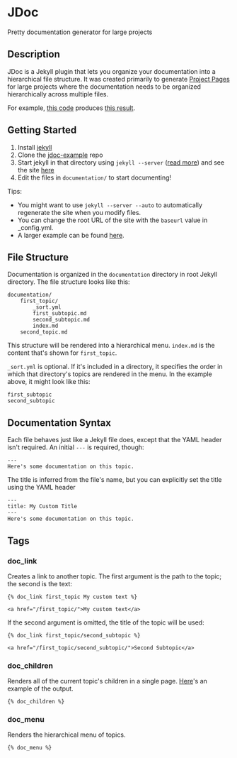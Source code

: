 JDoc
====
Pretty documentation generator for large projects

Description
-----------

JDoc is a Jekyll plugin that lets you organize your documentation into a hierarchical file structure.  It was created primarily to generate [Project Pages](http://pages.github.com/) for large projects where the documentation needs to be organized hierarchically across multiple files.

For example, [this code](https://github.com/tombenner/wp-mvc-doc/tree/master/documentation) produces [this result](http://wpmvc.org/).

Getting Started
---------------

1. Install [jekyll](https://github.com/mojombo/jekyll)
1. Clone the [jdoc-example](https://github.com/tombenner/jdoc-example) repo
1. Start jekyll in that directory using `jekyll --server` ([read more](https://github.com/mojombo/jekyll/wiki/usage)) and see the site [here](http://localhost:4000/jdoc-example/)
1. Edit the files in `documentation/` to start documenting!

Tips:

* You might want to use `jekyll --server --auto` to automatically regenerate the site when you modify files.
* You can change the root URL of the site with the `baseurl` value in _config.yml.
* A larger example can be found [here](https://github.com/tombenner/wp-mvc-doc).

File Structure
--------------

Documentation is organized in the `documentation` directory in root Jekyll directory.  The file structure looks like this:

    documentation/
        first_topic/
            _sort.yml
            first_subtopic.md
            second_subtopic.md
            index.md
        second_topic.md

This structure will be rendered into a hierarchical menu.  `index.md` is the content that's shown for `first_topic`.

`_sort.yml` is optional.  If it's included in a directory, it specifies the order in which that directory's topics are rendered in the menu.  In the example above, it might look like this:

    first_subtopic
    second_subtopic

Documentation Syntax
--------------------

Each file behaves just like a Jekyll file does, except that the YAML header isn't required. An initial `---` is required, though:

    ---
    Here's some documentation on this topic.

The title is inferred from the file's name, but you can explicitly set the title using the YAML header

    ---
    title: My Custom Title
    ---
    Here's some documentation on this topic.

Tags
----

### doc_link

Creates a link to another topic.  The first argument is the path to the topic; the second is the text:

    {% doc_link first_topic My custom text %}

    <a href="/first_topic/">My custom text</a>

If the second argument is omitted, the title of the topic will be used:

    {% doc_link first_topic/second_subtopic %}

    <a href="/first_topic/second_subtopic/">Second Subtopic</a>


### doc_children

Renders all of the current topic's children in a single page.  [Here](http://tombenner.github.com/jdoc-example/documentation/first_topic/first_subtopic/)'s an example of the output.

    {% doc_children %}

### doc_menu

Renders the hierarchical menu of topics.

    {% doc_menu %}
